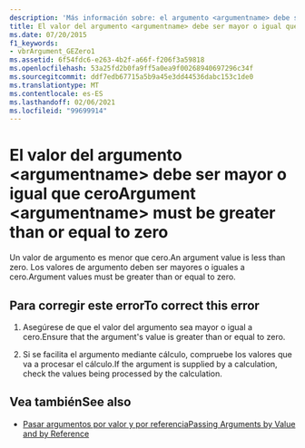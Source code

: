 ```yaml
---
description: 'Más información sobre: el argumento <argumentname> debe ser mayor o igual que cero'
title: El valor del argumento <argumentname> debe ser mayor o igual que cero
ms.date: 07/20/2015
f1_keywords:
- vbrArgument_GEZero1
ms.assetid: 6f54fdc6-e263-4b2f-a66f-f206f3a59818
ms.openlocfilehash: 53a25fd2b0fa9ff5a0ea9f00268940697296c34f
ms.sourcegitcommit: ddf7edb67715a5b9a45e3dd44536dabc153c1de0
ms.translationtype: MT
ms.contentlocale: es-ES
ms.lasthandoff: 02/06/2021
ms.locfileid: "99699914"
---
```

# <a name="argument-argumentname-must-be-greater-than-or-equal-to-zero"></a><span data-ttu-id="321cf-103">El valor del argumento \<argumentname> debe ser mayor o igual que cero</span><span class="sxs-lookup"><span data-stu-id="321cf-103">Argument \<argumentname> must be greater than or equal to zero</span></span>

<span data-ttu-id="321cf-104">Un valor de argumento es menor que cero.</span><span class="sxs-lookup"><span data-stu-id="321cf-104">An argument value is less than zero.</span></span> <span data-ttu-id="321cf-105">Los valores de argumento deben ser mayores o iguales a cero.</span><span class="sxs-lookup"><span data-stu-id="321cf-105">Argument values must be greater than or equal to zero.</span></span>  
  
## <a name="to-correct-this-error"></a><span data-ttu-id="321cf-106">Para corregir este error</span><span class="sxs-lookup"><span data-stu-id="321cf-106">To correct this error</span></span>  
  
1. <span data-ttu-id="321cf-107">Asegúrese de que el valor del argumento sea mayor o igual a cero.</span><span class="sxs-lookup"><span data-stu-id="321cf-107">Ensure that the argument's value is greater than or equal to zero.</span></span>  
  
2. <span data-ttu-id="321cf-108">Si se facilita el argumento mediante cálculo, compruebe los valores que va a procesar el cálculo.</span><span class="sxs-lookup"><span data-stu-id="321cf-108">If the argument is supplied by a calculation, check the values being processed by the calculation.</span></span>  
  
## <a name="see-also"></a><span data-ttu-id="321cf-109">Vea también</span><span class="sxs-lookup"><span data-stu-id="321cf-109">See also</span></span>

- [<span data-ttu-id="321cf-110">Pasar argumentos por valor y por referencia</span><span class="sxs-lookup"><span data-stu-id="321cf-110">Passing Arguments by Value and by Reference</span></span>](../programming-guide/language-features/procedures/passing-arguments-by-value-and-by-reference.md)
